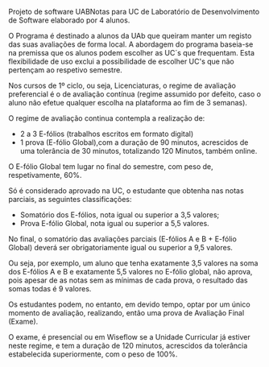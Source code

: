 
Projeto de software UABNotas para UC de Laboratório de Desenvolvimento de Software elaborado por 4 alunos.

O Programa é destinado a alunos da UAb que queiram manter um registo das suas avaliações de forma local.
A abordagem do programa baseia-se na premissa que os alunos podem escolher as UC´s que frequentam.
Esta flexibilidade de uso exclui a possibilidade de escolher UC's que não pertençam ao respetivo semestre.

Nos cursos de 1º ciclo, ou seja, Licenciaturas, o regime de avaliação preferencial é o de avaliação contínua (regime assumido por defeito, caso o aluno não efetue qualquer escolha na plataforma ao fim de 3 semanas).

O regime de avaliação continua contempla a realização de: 

- 2 a 3 E-fólios (trabalhos escritos em formato digital)
- 1 prova (E-fólio Global),com a duração de 90 minutos, acrescidos de uma tolerância de 30 minutos, totalizando 120 Minutos, também online.

 O E-fólio Global tem lugar no final do semestre, com peso de, respetivamente, 60%.

Só é considerado aprovado na UC, o estudante que obtenha nas notas parciais, as seguintes classificações:

- Somatório dos E-fólios, nota igual ou superior a 3,5 valores;
- Prova E-fólio Global, nota igual ou superior a 5,5 valores.

No final, o somatório das avaliações parciais (E-fólios A e B + E-fólio Global) deverá ser obrigatoriamente igual ou superior a 9,5 valores.

Ou seja, por exemplo, um aluno que tenha exatamente 3,5 valores na soma dos E-fólios A e B e exatamente 5,5 valores no E-fólio global, não aprova, pois apesar de as notas sem as mínimas de cada prova, o resultado das somas todas é 9 valores.

Os estudantes podem, no entanto, em devido tempo, optar por um único momento de avaliação, realizando, então uma prova de Avaliação Final (Exame).

O exame, é presencial ou em Wiseflow se a Unidade Curricular já estiver neste regime, e tem a duração de 120 minutos, acrescidos da tolerância estabelecida superiormente, com o peso de 100%.
